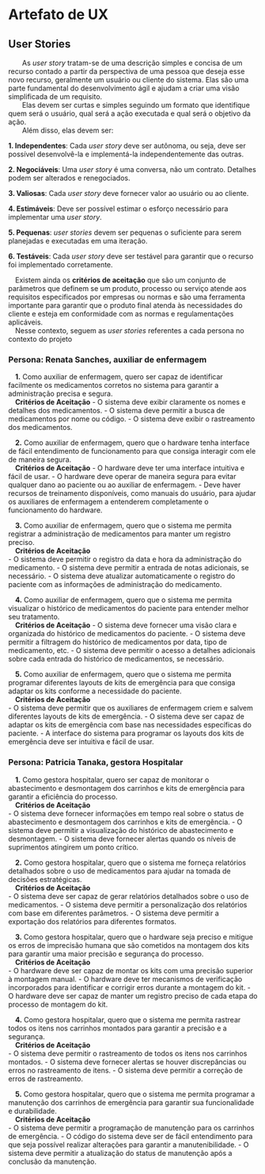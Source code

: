 # Artefato de UX
## User Stories

&emsp;&emsp;As *user story* tratam-se de uma descrição simples e concisa de um recurso contado a partir da perspectiva de uma pessoa que deseja esse novo recurso, geralmente um usuário ou cliente do sistema. Elas são uma parte fundamental do desenvolvimento ágil e ajudam a criar uma visão simplificada de um requisito.<br />
&emsp;&emsp;Elas devem ser curtas e simples seguindo um formato que identifique quem será o usuário, qual será a ação executada e qual será o objetivo da ação.<br />
&emsp;&emsp;Além disso, elas devem ser:

**1. Independentes**: Cada *user story* deve ser autônoma, ou seja, deve ser possível desenvolvê-la e implementá-la independentemente das outras.

**2. Negociáveis**: Uma *user story* é uma conversa, não um contrato. Detalhes podem ser alterados e renegociados.

**3. Valiosas**: Cada *user story* deve fornecer valor ao usuário ou ao cliente.

**4. Estimáveis**: Deve ser possível estimar o esforço necessário para implementar uma *user story*.

**5. Pequenas**: *user stories* devem ser pequenas o suficiente para serem planejadas e executadas em uma iteração.

**6. Testáveis**: Cada *user story* deve ser testável para garantir que o recurso foi implementado corretamente.

&emsp;Existem ainda os **critérios de aceitação** que são um conjunto de parâmetros que definem se um produto, processo ou serviço atende aos requisitos especificados por empresas ou normas e são uma ferramenta importante para garantir que o produto final atenda às necessidades do cliente e esteja em conformidade com as normas e regulamentações aplicáveis.<br />
&emsp;Nesse contexto, seguem as *user stories* referentes a cada persona no contexto do projeto<br />

### **Persona: Renata Sanches, auxiliar de enfermagem**

&emsp;**1.** Como auxiliar de enfermagem, quero ser capaz de identificar facilmente os medicamentos corretos no sistema para garantir a administração precisa e segura.<br />
&emsp;**Critérios de Aceitação**
    - O sistema deve exibir claramente os nomes e detalhes dos medicamentos.
    - O sistema deve permitir a busca de medicamentos por nome ou código.
    - O sistema deve exibir o rastreamento dos medicamentos.

&emsp;**2.** Como auxiliar de enfermagem, quero que o hardware tenha interface de fácil entendimento de funcionamento para que consiga interagir com ele de maneira segura.<br />
&emsp;**Critérios de Aceitação**
    - O hardware deve ter uma interface intuitiva e fácil de usar. 
    - O hardware deve operar de maneira segura para evitar qualquer dano ao paciente ou ao auxiliar de enfermagem.
    - Deve haver recursos de treinamento disponíveis, como manuais do usuário, para ajudar os auxiliares de enfermagem a entenderem completamente o funcionamento do hardware.
    
&emsp;**3.** Como auxiliar de enfermagem, quero que o sistema me permita registrar a administração de medicamentos para manter um registro preciso.<br />
&emsp;**Critérios de Aceitação**<br />
    - O sistema deve permitir o registro da data e hora da administração do medicamento.
    - O sistema deve permitir a entrada de notas adicionais, se necessário.
    - O sistema deve atualizar automaticamente o registro do paciente com as informações de administração do medicamento.
   
&emsp;**4.** Como auxiliar de enfermagem, quero que o sistema me permita visualizar o histórico de medicamentos do paciente para entender melhor seu tratamento.<br />
&emsp;**Critérios de Aceitação**
    - O sistema deve fornecer uma visão clara e organizada do histórico de medicamentos do paciente.
    - O sistema deve permitir a filtragem do histórico de medicamentos por data, tipo de medicamento, etc.
    - O sistema deve permitir o acesso a detalhes adicionais sobre cada entrada do histórico de medicamentos, se necessário.

&emsp;**5.** Como auxiliar de enfermagem, quero que o sistema me permita programar diferentes layouts de kits de emergência para que consiga adaptar os kits conforme a necessidade do paciente.<br />
&emsp;**Critérios de Aceitação**<br />
    - O sistema deve permitir que os auxiliares de enfermagem criem e salvem diferentes layouts de kits de emergência.
    - O sistema deve ser capaz de adaptar os kits de emergência com base nas necessidades específicas do paciente.
    - A interface do sistema para programar os layouts dos kits de emergência deve ser intuitiva e fácil de usar.


### **Persona: Patricia Tanaka, gestora Hospitalar**

&emsp;**1.** Como gestora hospitalar, quero ser capaz de monitorar o abastecimento e desmontagem dos carrinhos e kits de emergência para garantir a eficiência do processo.<br />
&emsp;**Critérios de Aceitação**<br />
    - O sistema deve fornecer informações em tempo real sobre o status de abastecimento e desmontagem dos carrinhos e kits de
    emergência.
    - O sistema deve permitir a visualização do histórico de abastecimento e desmontagem.
    - O sistema deve fornecer alertas quando os níveis de suprimentos atingirem um ponto crítico.

&emsp;**2.** Como gestora hospitalar, quero que o sistema me forneça relatórios detalhados sobre o uso de medicamentos para ajudar na tomada de decisões estratégicas.<br />
&emsp;**Critérios de Aceitação**<br />
    - O sistema deve ser capaz de gerar relatórios detalhados sobre o uso de medicamentos.
    - O sistema deve permitir a personalização dos relatórios com base em diferentes parâmetros.
    - O sistema deve permitir a exportação dos relatórios para diferentes formatos.
    
&emsp;**3.** Como gestora hospitalar, quero que o hardware seja preciso e mitigue os erros de imprecisão humana que são cometidos na montagem dos kits para garantir uma maior precisão e segurança do processo.<br />
&emsp;**Critérios de Aceitação**<br />
    - O hardware deve ser capaz de montar os kits com uma precisão superior à montagem manual.
    - O hardware deve ter mecanismos de verificação incorporados para identificar e corrigir erros durante a montagem do kit.
    - O hardware deve ser capaz de manter um registro preciso de cada etapa do processo de montagem do kit.
   
&emsp;**4.** Como gestora hospitalar, quero que o sistema me permita rastrear todos os itens nos carrinhos montados para garantir a precisão e a segurança.<br />
&emsp;**Critérios de Aceitação**<br />
    - O sistema deve permitir o rastreamento de todos os itens nos carrinhos montados.
    - O sistema deve fornecer alertas se houver discrepâncias ou erros no rastreamento de itens.
    - O sistema deve permitir a correção de erros de rastreamento.

&emsp;**5.** Como gestora hospitalar, quero que o sistema me permita programar a manutenção dos carrinhos de emergência para garantir sua funcionalidade e durabilidade.<br />
&emsp;**Critérios de Aceitação**<br />
    - O sistema deve permitir a programação de manutenção para os carrinhos de emergência.
    - O código do sistema deve ser de fácil entendimento para que seja possível realizar alterações para garantir a manutenibilidade.
    - O sistema deve permitir a atualização do status de manutenção após a conclusão da manutenção.




